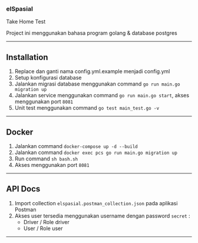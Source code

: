 ### elSpasial
Take Home Test

Project ini menggunakan bahasa program golang & database postgres
***
## Installation

1. Replace dan ganti nama config.yml.example menjadi config.yml
2. Setup konfigurasi database
3. Jalankan migrasi database menggunakan command `go run main.go migration up`
4. Jalankan service menggunakan command `go run main.go start`, akses menggunakan port `8081`
5. Unit test menggunakan command `go test main_test.go -v`
***
## Docker

1. Jalankan command `docker-compose up -d --build`
2. Jalankan command `docker exec pcs go run main.go migration up`
3. Run command `sh bash.sh`
3. Akses menggunakan port `8081`

***
## API Docs

1. Import collection `elspasial.postman_collection.json` pada aplikasi Postman
2. Akses user tersedia menggunakan username dengan password `secret` :
    - Driver / Role driver
    - User / Role user
***